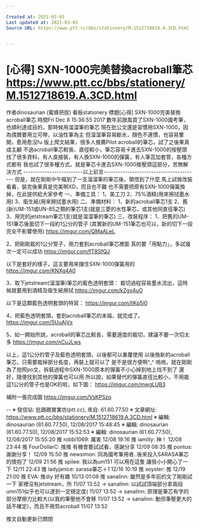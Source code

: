 ```yaml
---

Created at: 2021-03-03
Last updated at: 2021-03-03
Source URL: https://www.ptt.cc/bbs/stationery/M.1512718619.A.3CD.html


---
```


# [心得] SXN-1000完美替換acroball筆芯 https://www.ptt.cc/bbs/stationery/M.1512718619.A.3CD.html


作者dinosaurian (蜜蜂把拔)
看板stationery
標題\[心得\] SXN-1000完美替換acroball筆芯
時間Fri Dec 8 15:36:55 2017
數年前跟風買了SXN-1000國考筆，也順利達成目的，那時候用溜溜筆的筆芯 現在批公文還是習慣用SXN-1000，因為偶爾要用立可帶，以油性筆為主 但溜溜筆容易斷水，顏色不連慣，也容易暈開，愈用愈沒fu 版上爬文結果，很多人推薦Pilot acroball的筆芯，試了之後果真成主顧 不過acroball筆芯較長、直徑較小，筆芯容易卡進去SXN-1000的按壓頭 找了很多資料，有人直接裝，有人換SXN-1000的彈簧，有人筆蕊加套管，各種方式都有 我也試了很多種方式，就是筆芯卡進去SXN-1000接壓頭這部分，苦無解決方式 -------------------------以上前言---------------------------------------- 但是，就在剛剛中午瞄到了一支溜溜筆的筆芯後，領悟到了什麼 馬上試做改裝看看，裝完後果真是完美啊XD，而且也不難 也不需要把原有SXN-1000彈簧換掉，在此提供給大家參考 一、準備工具： 1、美工刀 2、75%酒精(用來擦拭墨水用) 3、衛生紙(用來擦拭墨水用) 二、準備材料： 1、新的acroball筆芯1支 2、舊(新)UM-151或UN-85之類的筆芯1支(就是三菱的水性筆芯，或其他同直徑筆芯) 3、用完的jetstream筆芯1支(就是溜溜筆的筆芯) 三、改裝程序： 1、把舊的UM-151筆芯後面切下一段約1公分的管子 (其實新的UM-151筆芯也可以，新的切下一段完全不影響使用) <https://imgur.com/QMaALeL>

2、把剛剛裁的1公分管子，用力套到acroball筆芯裡面 真的要「用點力」，多試幾次一定可以成功 <https://imgur.com/fT8SfQJ>

以下是套好的樣子，這主要用來擋住SXN-1000彈簧用的 <https://imgur.com/KNXg4A0>

3、取下jetstream(溜溜筆)筆芯的藍色透明套頭： 裁切過程容易墨水流出，這時候就要用到酒精及衛生紙擦拭 <https://imgur.com/kZgx4uO>

以下是這顆藍色透明套頭的特寫： <https://imgur.com/llKp5l0>

4、把藍色透明套頭，套到acroball筆芯的末端，就完成了。 <https://imgur.com/5UuAjVx>

5、如一開始所說，acroball的筆芯比較長，需要適度的裁切，建議不要一次切太多 <https://imgur.com/nCuJLws>

以上，這1公分的管子及藍色透明套頭，以後都可以重覆使用 以後換新的acroball筆芯，只需要裁掉部分長度，再裝上就可以了 是不是很方便啊^\_^ 嗚嗚，就在剛剛為了拍照po文，拆裝過程中SXN-1000原本的彈簧不小心掉到地上找不到了 還好，隨便找到其他的彈簧也可以用 所以說，如果替代的彈簧直徑比較小，不用裁這1公分的管子也是OK的啦，如下圖： <https://imgur.com/mwgLUB3>

補附一張完成圖 <https://imgur.com/VsKPSzo>

\-- ※ 發信站: 批踢踢實業坊(ptt.cc), 來自: 61.60.77.50 ※ 文章網址: <https://www.ptt.cc/bbs/stationery/M.1512718619.A.3CD.html> ※ 編輯: dinosaurian (61.60.77.50), 12/08/2017 15:48:45 ※ 編輯: dinosaurian (61.60.77.50), 12/08/2017 15:52:53 ※ 編輯: dinosaurian (61.60.77.50), 12/08/2017 15:55:20
推 robbi1069: 厲害 12/08 19:16
推 iamlily: 神！ 12/08 23:44
推 FourDollarC: 推推 有機會要試試看，感謝分享 12/09 08:35
推 pontus: 謝謝分享！ 12/09 15:50
推 newsimon: 同為國考筆用者..後來投入SARASA筆芯的懷抱了 12/09 21:56
推 spilee: 我以為um151 可以用在這隻 讓我小小開心了一下 12/11 22:43
推 ladyjanice: sarasa筆芯＋1 12/16 10:19
推 xoyster: 推 12/19 21:00
推 EVA: 推diy 好有趣 10/13 01:08
推 sanalinn: 雖然是多年前的文了剛剛試一下 家裡沒有jetstream，所 11/07 13:52
→ sanalinn: 以試試頂端部分拿兩段umn151似乎也可以達到一定穩定度( 11/07 13:52
→ sanalinn: 原理是筆芯有字的部分摩擦力比較大(以我的筆壓他不會移 11/07 13:52
→ sanalinn: 動但筆壓更大的話不確定)，而且不用剪acroball 11/07 13:52

推文自動更新已關閉


